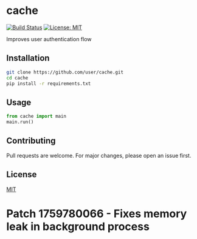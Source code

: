 # cache

[![Build Status](https://img.shields.io/badge/build-passing-brightgreen.svg)]()
[![License: MIT](https://img.shields.io/badge/License-MIT-yellow.svg)]()

Improves user authentication flow

## Installation

```bash
git clone https://github.com/user/cache.git
cd cache
pip install -r requirements.txt
```

## Usage

```python
from cache import main
main.run()
```

## Contributing

Pull requests are welcome. For major changes, please open an issue first.

## License

[MIT](LICENSE)
# Patch 1759780066 - Fixes memory leak in background process
